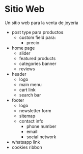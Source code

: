 # Sitio Web
Un sitio web para la venta de joyeria

- post type para productos
    - custom field para:
        - precio
- home page
    - slider
    - featured products
    - categories banner
    - reviews
- header
    - logo
    - main menu
    - cart link
    - search bar
- footer
    - logo
    - newsletter form
    - sitemap
    - contact info
        - phone number
        - email
        - social network
- whatsapp link
- cookies ribbon
